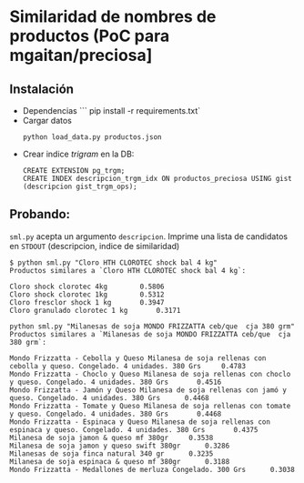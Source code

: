 # Similaridad de nombres de productos (PoC para mgaitan/preciosa]

## Instalación

  - Dependencias
    ``` pip install -r requirements.txt`
  - Cargar datos
    ```
    python load_data.py productos.json
    ```
  - Crear indice *trigram* en la DB:
    ```
    CREATE EXTENSION pg_trgm;
    CREATE INDEX descripcion_trgm_idx ON productos_preciosa USING gist (descripcion gist_trgm_ops);
    ```

## Probando:

`sml.py` acepta un argumento `descripcion`. Imprime una lista de candidatos en `STDOUT` (descripcion, indice de similaridad)


```
$ python sml.py "Cloro HTH CLOROTEC shock bal 4 kg"
Productos similares a `Cloro HTH CLOROTEC shock bal 4 kg`:

Cloro shock clorotec 4kg		0.5806
Cloro shock clorotec 1kg		0.5312
Cloro fresclor shock 1 kg		0.3947
Cloro granulado clorotec 1 kg		0.3171
```

```
python sml.py "Milanesas de soja MONDO FRIZZATTA ceb/que  cja 380 grm"
Productos similares a `Milanesas de soja MONDO FRIZZATTA ceb/que  cja 380 grm`:

Mondo Frizzatta - Cebolla y Queso Milanesa de soja rellenas con cebolla y queso. Congelado. 4 unidades. 380 Grs		0.4783
Mondo Frizzatta - Choclo y Queso Milanesa de soja rellenas con choclo y queso. Congelado. 4 unidades. 380 Grs		0.4516
Mondo Frizzatta - Jamón y Queso Milanesa de soja rellenas con jamó y queso. Congelado. 4 unidades. 380 Grs		0.4468
Mondo Frizzatta - Tomate y Queso Milanesa de soja rellenas con tomate y queso. Congelado. 4 unidades. 380 Grs		0.4468
Mondo Frizzatta - Espinaca y Queso Milanesa de soja rellenas con espinaca y queso. Congelado. 4 unidades. 380 Grs		0.4375
Milanesa de soja jamon & queso mf 380gr		0.3538
Milanesa de soja jamon y queso swift 380gr		0.3286
Milanesas de soja finca natural 340 gr		0.3235
Milanesa de soja espinaca & queso mf 380gr		0.3188
Mondo Frizzatta - Medallones de merluza Congelado. 300 Grs		0.3038
```

